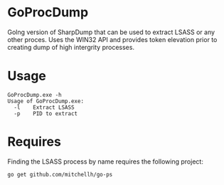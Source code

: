 # GoProcDump
Golng version of SharpDump that can be used to extract LSASS or any other proces. Uses the WIN32 API and provides token elevation prior to creating dump of high intergrity processes.

# Usage
```
GoProcDump.exe -h
Usage of GoProcDump.exe:
  -l    Extract LSASS
  -p    PID to extract
  ```
  # Requires
  Finding the LSASS process by name requires the following project:
  ```
  go get github.com/mitchellh/go-ps
  ```
